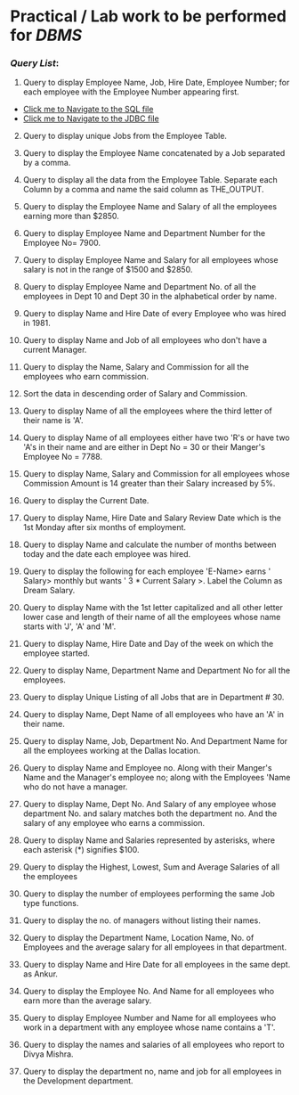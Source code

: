 # Practical / Lab work to be performed for **_DBMS_**

### **_Query List_**:

1. Query to display Employee Name, Job, Hire Date, Employee Number; for each employee with the Employee Number appearing first.

- [Click me to Navigate to the SQL file](https://github.com/PriyanshuMallick/B.Sc.CollegeCodeBasics/blob/main/4th_Semester/DBMS/sql/1_viewEmployeeDetails.sql)
- [Click me to Navigate to the JDBC file](https://github.com/PriyanshuMallick/B.Sc.CollegeCodeBasics/blob/main/4th_Semester/DBMS/JDBC/$01_viewEmployeeDetails.java)

2. Query to display unique Jobs from the Employee Table.

3. Query to display the Employee Name concatenated by a Job separated by a comma.

4. Query to display all the data from the Employee Table. Separate each Column by a comma and name the said column as THE_OUTPUT.

5. Query to display the Employee Name and Salary of all the employees earning more than $2850.

6. Query to display Employee Name and Department Number for the Employee No= 7900.

7. Query to display Employee Name and Salary for all employees whose salary is not in the range of $1500 and $2850.

8. Query to display Employee Name and Department No. of all the employees in Dept 10 and Dept 30 in the alphabetical order by name.

9. Query to display Name and Hire Date of every Employee who was hired in 1981.

10. Query to display Name and Job of all employees who don't have a current Manager.

11. Query to display the Name, Salary and Commission for all the employees who earn commission.

12. Sort the data in descending order of Salary and Commission.

13. Query to display Name of all the employees where the third letter of their name is 'A'.

14. Query to display Name of all employees either have two 'R's or have two 'A's in their name and are either in Dept No = 30 or their Manger's Employee No = 7788.

15. Query to display Name, Salary and Commission for all employees whose Commission Amount is 14 greater than their Salary increased by 5%.

16. Query to display the Current Date.

17. Query to display Name, Hire Date and Salary Review Date which is the 1st Monday after six months of employment.

18. Query to display Name and calculate the number of months between today and the date each employee was hired.

19. Query to display the following for each employee 'E-Name> earns ' Salary> monthly but wants ' 3 \* Current Salary >. Label the Column as Dream Salary.

20. Query to display Name with the 1st letter capitalized and all other letter lower case and length of their name of all the employees whose name starts with 'J', 'A' and 'M'.

21. Query to display Name, Hire Date and Day of the week on which the employee started.

22. Query to display Name, Department Name and Department No for all the employees.

23. Query to display Unique Listing of all Jobs that are in Department # 30.

24. Query to display Name, Dept Name of all employees who have an 'A' in their name.

25. Query to display Name, Job, Department No. And Department Name for all the employees working at the Dallas location.

26. Query to display Name and Employee no. Along with their Manger's Name and the Manager's employee no; along with the Employees 'Name who do not have a manager.

27. Query to display Name, Dept No. And Salary of any employee whose department No. and salary matches both the department no. And the salary of any employee who earns a commission.

28. Query to display Name and Salaries represented by asterisks, where each asterisk (\*) signifies $100.

29. Query to display the Highest, Lowest, Sum and Average Salaries of all the employees

30. Query to display the number of employees performing the same Job type functions.

31. Query to display the no. of managers without listing their names.

32. Query to display the Department Name, Location Name, No. of Employees and the average salary for all employees in that department.

33. Query to display Name and Hire Date for all employees in the same dept. as Ankur.

34. Query to display the Employee No. And Name for all employees who earn more than the average salary.

35. Query to display Employee Number and Name for all employees who work in a department with any employee whose name contains a 'T'.

36. Query to display the names and salaries of all employees who report to Divya Mishra.

37. Query to display the department no, name and job for all employees in the Development department.
